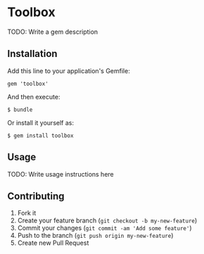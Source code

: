 # Toolbox

TODO: Write a gem description

## Installation

Add this line to your application's Gemfile:

    gem 'toolbox'

And then execute:

    $ bundle

Or install it yourself as:

    $ gem install toolbox

## Usage

TODO: Write usage instructions here

## Contributing

1. Fork it
2. Create your feature branch (`git checkout -b my-new-feature`)
3. Commit your changes (`git commit -am 'Add some feature'`)
4. Push to the branch (`git push origin my-new-feature`)
5. Create new Pull Request
